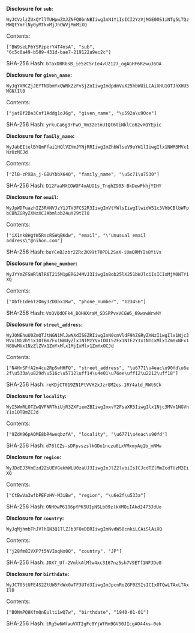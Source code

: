 __Disclosure for `sub`:__

```
WyJCVzlzZUxQYllTUHpwZXJZNFQ0bnNBIiwgInN1YiIsICI2YzVjMGE0OS1iNTg5LTQz
MWQtYmFlNy0yMTkxMjJhOWVjMmMiXQ
```

Contents:

```
["BW9seLPbYSPzperY4T4nsA", "sub",
"6c5c0a49-b589-431d-bae7-219122a9ec2c"]
```

SHA-256 Hash: `bTaxDBRbsB_ie5zCSrIe4vU2127_ogAGHF6RzwuJ6OA`

__Disclosure for `given_name`:__

```
WyJqYXRCZjJEYTNDbmYxQWRkZzFvSjZnIiwgImdpdmVuX25hbWUiLCAiXHU1OTJhXHU5
MGNlIl0
```

Contents:

```
["jatBf2Da3Cnf1Addg1oJ6g", "given_name", "\u592a\u90ce"]
```

SHA-256 Hash: `yrkuCa6g3rFwO_Vm32etnU1Qt6tiNklCo62vXQYEpic`

__Disclosure for `family_name`:__

```
WyJabEItelBYQmFfai1HQlVZYmJYNjRRIiwgImZhbWlseV9uYW1lIiwgIlx1NWM3MVx1
NzUzMCJd
```

Contents:

```
["ZlB-zPXBa_j-GBUYbbX64Q", "family_name", "\u5c71\u7530"]
```

SHA-256 Hash: `D12FaaMXCOWOF4xAUG1s_TnqhZ903-BkDewPkhjYIHY`

__Disclosure for `email`:__

```
WyJpWDFuazhIZ3RXNVJzY1JTV3FCS2R3IiwgImVtYWlsIiwgIlwidW51c3VhbCBlbWFp
bCBhZGRyZXNzXCJAbmlob24uY29tIl0
```

Contents:

```
["iX1nk8HgtW5RscRSWqBKdw", "email", "\"unusual email
address\"@nihon.com"]
```

SHA-256 Hash: `buYCeBJzbr2ZRc2K99t70PDL2SaX-iUmQRMYIs8YiVs`

__Disclosure for `phone_number`:__

```
WyJYYmZFSWRlNlR6T215M1pERGJ4MVJ3IiwgInBob25lX251bWJlciIsICIxMjM0NTYi
XQ
```

Contents:

```
["XbfEIde6TzOmy3ZDDbx1Rw", "phone_number", "123456"]
```

SHA-256 Hash: `VxQVQdOFk4_BOHHXraM_SDSPPvxVCGW6_69wawWrwNY`

__Disclosure for `street_address`:__

```
WyJONEhuU0ZmQTJtNGN1MlJwNXdISEZRIiwgInN0cmVldF9hZGRyZXNzIiwgIlx1Njc3
MVx1NGVhY1x1OTBmZFx1NmUyZlx1NTMzYVx1ODI5ZFx1NTE2Y1x1NTcxMlx1ZmYxNFx1
NGUwMVx1NzZlZVx1ZmYxMlx1MjIxMlx1ZmYxOCJd
```

Contents:

```
["N4HnSFfA2m4cu2Rp5wHHFQ", "street_address", "\u6771\u4eac\u90fd\u6e
2f\u533a\u829d\u516c\u5712\uff14\u4e01\u76ee\uff12\u2212\uff18"]
```

SHA-256 Hash: `reKDjCT019ZN1PtVVH2xJzrGM2es-1RY4atd_RWt6Ck`

__Disclosure for `locality`:__

```
WyI5WmRLOTZwQVFNRThiUjR3ZXFiemZBIiwgImxvY2FsaXR5IiwgIlx1Njc3MVx1NGVh
Y1x1OTBmZCJd
```

Contents:

```
["9ZdK96pAQME8bR4weqbzfA", "locality", "\u6771\u4eac\u90fd"]
```

SHA-256 Hash: `d78lCZs-sDFpvszslkGDo1nczu6LxVMxmyAq1b_mNMw`

__Disclosure for `region`:__

```
WyJDdEJ3VmEzd2ZiUEVGekhWLU0zaUJ3IiwgInJlZ2lvbiIsICJcdTZlMmZcdTUzM2Ei
XQ
```

Contents:

```
["CtBwVa3wfbPEFzHV-M3iBw", "region", "\u6e2f\u533a"]
```

SHA-256 Hash: `ONH0wP61O6pYPKSUIpNSLb09zlkXMOiIAkd2473JdUo`

__Disclosure for `country`:__

```
WyJqMjhmbThJVlhQN3Q1TlZJb3FOeDBRIiwgImNvdW50cnkiLCAiSlAiXQ
```

Contents:

```
["j28fm8IVXP7t5NVIoqNx0Q", "country", "JP"]
```

SHA-256 Hash: `JOX7_Uf-2VmlkAlMlw4xc3167nz5sh7V9ETf1NFJDe0`

__Disclosure for `birthdate`:__

```
WyJCT05tUFE4S2ZtUW5FdWx0aTF3UTd3IiwgImJpcnRoZGF0ZSIsICIxOTQwLTAxLTAx
Il0
```

Contents:

```
["BONmPQ8KfmQnEulti1wQ7w", "birthdate", "1940-01-01"]
```

SHA-256 Hash: `tRg5w6WfauVXT2gFc0YjWfRm9GV50JIcgAO44ks-0ek`